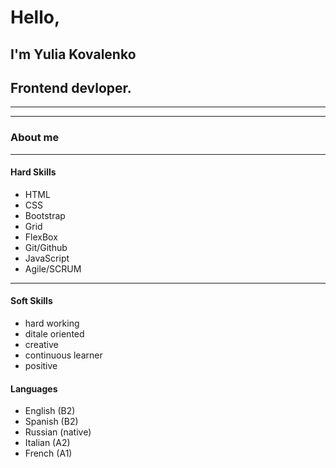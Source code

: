 # Hello, 
## I'm Yulia Kovalenko
## Frontend devloper.
***
---
### About me
---
#### Hard Skills
+ HTML
+ CSS
+ Bootstrap
+ Grid
+ FlexBox
+ Git/Github
+ JavaScript
+ Agile/SCRUM
---
#### Soft Skills
+ hard working
+ ditale oriented
+ creative
+ continuous learner
+ positive

#### Languages
+ English (B2)
+ Spanish (B2)
+ Russian (native)
+ Italian (A2) 
+ French (A1)





<!---
Kovalenkojulia/Kovalenkojulia is a ✨ special ✨ repository because its `README.md` (this file) appears on your GitHub profile.
You can click the Preview link to take a look at your changes.
--->
